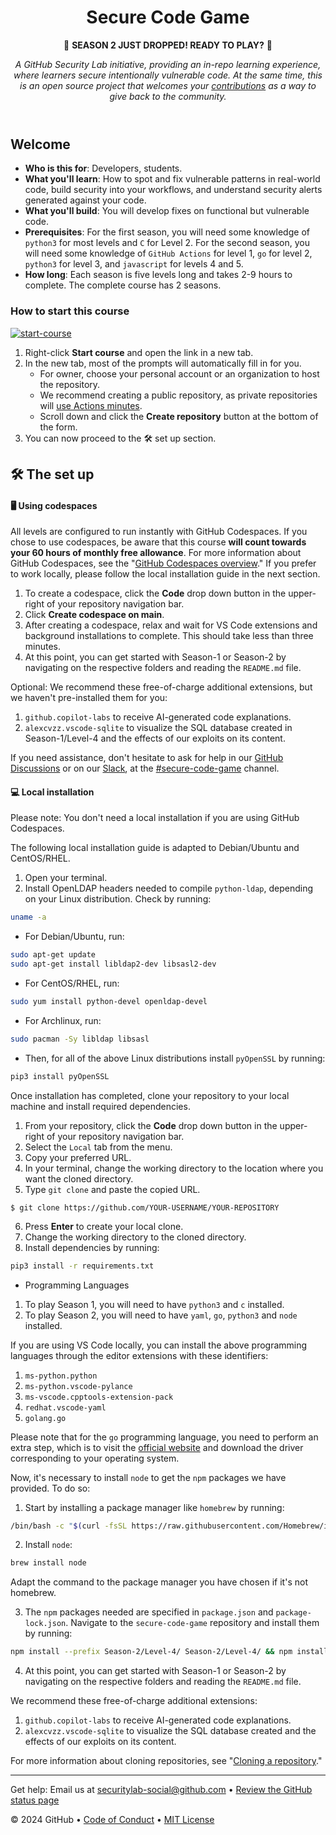 <header>

<!--
  <<< Author notes: Course header >>>
  Read <https://skills.github.com/quickstart> for more information about how to build courses using this template.
  Include a 1280×640 image, course name in sentence case, and a concise description in emphasis.
  In your repository settings: enable template repository, add your 1280×640 social image, auto delete head branches.
  Next to "About", add description & tags; disable releases, packages, & environments.
  Add your open source license, GitHub uses the MIT license.
-->

# Secure Code Game

📣 **SEASON 2 JUST DROPPED! READY TO PLAY?** 📣

_A GitHub Security Lab initiative, providing an in-repo learning experience, where learners secure intentionally vulnerable code. At the same time, this is an open source project that welcomes your [contributions](https://github.com/skills/secure-code-game/blob/main/CONTRIBUTING.md) as a way to give back to the community._

</header>

<!--
  <<< Author notes: Course start >>>
  Include start button, a note about Actions minutes,
  and tell the learner why they should take the course.
-->

## Welcome

- **Who is this for**: Developers, students.
- **What you'll learn**: How to spot and fix vulnerable patterns in real-world code, build security into your workflows, and understand security alerts generated against your code.
- **What you'll build**: You will develop fixes on functional but vulnerable code.
- **Prerequisites**: For the first season, you will need some knowledge of `python3` for most levels and `C` for Level 2. For the second season, you will need some knowledge of `GitHub Actions` for level 1, `go` for level 2, `python3` for level 3, and `javascript` for levels 4 and 5.
- **How long**: Each season is five levels long and takes 2-9 hours to complete. The complete course has 2 seasons.

### How to start this course

<!-- For start course, run in JavaScript:
'https://github.com/new?' + new URLSearchParams({
  template_owner: 'skills',
  template_name: 'secure-code-game',
  owner: '@me',
  name: 'skills-secure-code-game',
  description: 'My clone repository',
  visibility: 'public',
}).toString()
-->

[![start-course](https://user-images.githubusercontent.com/1221423/235727646-4a590299-ffe5-480d-8cd5-8194ea184546.svg)](https://github.com/new?template_owner=skills&template_name=secure-code-game&owner=%40me&name=skills-secure-code-game&description=My+clone+repository&visibility=public)

1. Right-click **Start course** and open the link in a new tab.
1. In the new tab, most of the prompts will automatically fill in for you.
   - For owner, choose your personal account or an organization to host the repository.
   - We recommend creating a public repository, as private repositories will [use Actions minutes](https://docs.github.com/en/billing/managing-billing-for-github-actions/about-billing-for-github-actions).
   - Scroll down and click the **Create repository** button at the bottom of the form.
1. You can now proceed to the 🛠️ set up section.

## 🛠️ The set up

#### 🖥️ Using codespaces

All levels are configured to run instantly with GitHub Codespaces. If you chose to use codespaces, be aware that this course **will count towards your 60 hours of monthly free allowance**. For more information about GitHub Codespaces, see the "[GitHub Codespaces overview](https://docs.github.com/en/codespaces/overview)." If you prefer to work locally, please follow the local installation guide in the next section.

1. To create a codespace, click the **Code** drop down button in the upper-right of your repository navigation bar.
1. Click **Create codespace on main**.
1. After creating a codespace, relax and wait for VS Code extensions and background installations to complete. This should take less than three minutes.
1. At this point, you can get started with Season-1 or Season-2 by navigating on the respective folders and reading the `README.md` file.

Optional: We recommend these free-of-charge additional extensions, but we haven't pre-installed them for you:

1. `github.copilot-labs` to receive AI-generated code explanations.
1. `alexcvzz.vscode-sqlite` to visualize the SQL database created in Season-1/Level-4 and the effects of our exploits on its content.

If you need assistance, don't hesitate to ask for help in our [GitHub Discussions](https://github.com/skills/secure-code-game/discussions) or on our [Slack](https://gh.io/securitylabslack), at the [#secure-code-game](https://ghsecuritylab.slack.com/archives/C05DH0PSBEZ) channel.

#### 💻 Local installation

Please note: You don't need a local installation if you are using GitHub Codespaces.

The following local installation guide is adapted to Debian/Ubuntu and CentOS/RHEL.

1. Open your terminal.
1. Install OpenLDAP headers needed to compile `python-ldap`, depending on your Linux distribution. Check by running:

```bash
uname -a
```
- For Debian/Ubuntu, run:
```bash
sudo apt-get update
sudo apt-get install libldap2-dev libsasl2-dev
```

- For CentOS/RHEL, run:

```bash
sudo yum install python-devel openldap-devel
```

- For Archlinux, run:

```bash
sudo pacman -Sy libldap libsasl
```

- Then, for all of the above Linux distributions install `pyOpenSSL` by running:

```bash
pip3 install pyOpenSSL
```

Once installation has completed, clone your repository to your local machine and install required dependencies.

1. From your repository, click the **Code** drop down button in the upper-right of your repository navigation bar.
1. Select the `Local` tab from the menu.
1. Copy your preferred URL.
1. In your terminal, change the working directory to the location where you want the cloned directory.
1. Type `git clone` and paste the copied URL.

```
$ git clone https://github.com/YOUR-USERNAME/YOUR-REPOSITORY
```

6. Press **Enter** to create your local clone.
7. Change the working directory to the cloned directory.
8. Install dependencies by running:

```bash
pip3 install -r requirements.txt
```

- Programming Languages

1. To play Season 1, you will need to have `python3` and `c` installed.
1. To play Season 2, you will need to have `yaml`, `go`, `python3` and `node` installed.

If you are using VS Code locally, you can install the above programming languages through the editor extensions with these identifiers:

1. `ms-python.python`
1. `ms-python.vscode-pylance`
1. `ms-vscode.cpptools-extension-pack`
1. `redhat.vscode-yaml`
1. `golang.go`

Please note that for the `go` programming language, you need to perform an extra step, which is to visit the [official website](https://go.dev/dl/) and download the driver corresponding to your operating system.

Now, it's necessary to install `node` to get the `npm` packages we have provided. To do so:

1. Start by installing a package manager like `homebrew` by running:

```bash
/bin/bash -c "$(curl -fsSL https://raw.githubusercontent.com/Homebrew/install/HEAD/install.sh)"
```

2. Install `node`:

```bash
brew install node
```
Adapt the command to the package manager you have chosen if it's not homebrew.

3. The `npm` packages needed are specified in `package.json` and `package-lock.json`. Navigate to the `secure-code-game` repository and install them by running:

```bash
npm install --prefix Season-2/Level-4/ Season-2/Level-4/ && npm install --global mocha
```

4. At this point, you can get started with Season-1 or Season-2 by navigating on the respective folders and reading the `README.md` file.

We recommend these free-of-charge additional extensions:

1. `github.copilot-labs` to receive AI-generated code explanations.
1. `alexcvzz.vscode-sqlite` to visualize the SQL database created and the effects of our exploits on its content.

For more information about cloning repositories, see "[Cloning a repository](https://docs.github.com/en/repositories/creating-and-managing-repositories/cloning-a-repository)."

<footer>

<!--
  <<< Author notes: Footer >>>
  Add a link to get support, GitHub status page, code of conduct, license link.
-->

---

Get help: Email us at securitylab-social@github.com &bull; [Review the GitHub status page](https://www.githubstatus.com/)

&copy; 2024 GitHub &bull; [Code of Conduct](https://www.contributor-covenant.org/version/2/1/code_of_conduct/code_of_conduct.md) &bull; [MIT License](https://gh.io/mit)

</footer>
